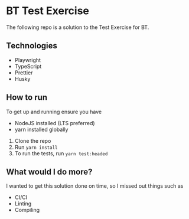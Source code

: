# BT Test Exercise
The following repo is a solution to the Test Exercise for BT.

## Technologies
* Playwright
* TypeScript
* Prettier
* Husky

## How to run
To get up and running ensure you have
* NodeJS installed (LTS preferred)
* yarn installed globally

1. Clone the repo
2. Run `yarn install`
3. To run the tests, run `yarn test:headed`

## What would I do more?
I wanted to get this solution done on time, so I missed out things such as
* CI/CI
* Linting
* Compiling